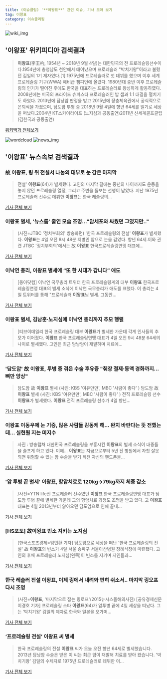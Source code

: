 ```yaml
---
title: (이슈클립) '**이왕표**' 관련 이슈, 기사 모아 보기
tag: 이왕표
category: 이슈클리핑
---
```

![wiki_img](https://user-images.githubusercontent.com/42597476/44503234-41136a80-a6d0-11e8-9071-6fc6418eafe4.png)
## **'**이왕표**'** 위키피디아 검색결과
>**이왕표**(李王杓, 1954년 ~ 2018년 9월 4일)는 대한민국의 전 프로레슬링선수이다.1954년에 충청남도 천안에서 태어났으며 프로레슬러 "박치기왕"이라고 불렸던 김일의 1기 제자였다.[1] 1975년에 프로레슬러로 첫 데뷔를 했으며 이후 세계프로레슬링 기구(WWA) 헤비급 챔피언에 올랐다. 1980년대 중반 이후 프로레슬링의 인기가 떨어진 후에도 한국을 대표하는 프로레슬러로 왕성하게 활동하였다. 2008년에는 미국의 프라이드 슈퍼스타 프로레슬러인 밥 샙과 1:1 대결을 펼치기도 하였다. 2013년에 담낭암 판정을 받고 2015년에 장충체육관에서 공식적으로 은퇴식을 가졌으며, 담도암 투병 중 2018년 9월 4일에 향년 64세를 일기로 세상을 떠났다.2004년 KT스카이라이프 (노지심과 공동출연)2011년 신세계골프클럽 (김한국과 공동출연)

<a href="https://ko.wikipedia.org/wiki/이왕표" target="_blank">위키백과 전체보기</a>

![wordcloud](https://s3.ap-northeast-2.amazonaws.com/lyrics101-wordcloud/2018-09-04-1536059384.png)
![news_img](https://user-images.githubusercontent.com/42597476/44507050-1206f400-a6e4-11e8-8d98-7ffbfebb353f.png)
## **'**이왕표**'** 뉴스속보 검색결과
### 故 **이왕표**, 링 위 전설서 나눔의 대부로 눈 감은 마지막

>전설' **이왕표**(64)가 별세했다. 고인의 마지막 길에는 중년의 나이까지도 운동을 놓지 않던 프로레슬링 열정, 그리고 주변을 돌보는 선행이 남았다. 지난 1975년 프로레슬러 선수로 데뷔한 **이왕표**는 한국 레슬링의...

<a href="http://www.nbnnews.co.kr/news/articleView.html?idxno=173964" target="_blank">기사 전체 보기</a>

### **이왕표** 별세, '뉴스룸' 출연 모습 조명..."암세포와 싸웠던 그였지만.."

>(사진=JTBC '정치부회의' 방송화면) '한국 프로레슬링의 전설' **이왕표**가 별세했다. **이왕표**는 4일 오전 8시 48분 지병인 암으로 눈을 감았다. 향년 64세.이와 관련 JTBC '정치부회의'에서는 故 **이왕표** 한국프로레슬링연맹 대표에...

<a href="http://www.anewsa.com/detail.php?number=1366510&thread=09r02" target="_blank">기사 전체 보기</a>

### 이낙연 총리, **이왕표** 별세에 “또 한 시대가 갑니다” 애도

>[동아닷컴] 이낙연 국무총리 트위터 한국 프로레슬링계의 대부 **이왕표** 한국프로레슬링연맹 대표의 별세 소식에 이낙연 국무총리가 애도를 표했다. 이 총리는 4일 트위터를 통해 "프로레슬러 **이왕표**님 별세. 그동안...

<a href="http://news.donga.com/3/all/20180904/91831151/2" target="_blank">기사 전체 보기</a>

### **이왕표** 별세, 김남훈·노지심에 이낙연 총리까지 추모 행렬

>[티브이데일리 한국 프로레슬링 대부 **이왕표**가 별세한 가운데 각계 인사들의 추모가 이어졌다. **이왕표** 한국 프로레슬링연맹 대표가 4일 오전 9시 48분 64세의 나이로 별세했다. 고인은 최근 담낭암이 재발하며 치료에...

<a href="http://tvdaily.asiae.co.kr/read.php3?aid=15360552211391852002" target="_blank">기사 전체 보기</a>

### '담도암' 故 **이왕표**, 투병 중 겪은 수술 후유증 "췌장 절제·동맥 경화까지…뼈만 앙상"

>담도암 故 **이왕표** 별세 (사진: KBS '여유만만', MBC '사람이 좋다' ) 담도암 故 **이왕표** 별세 (사진: KBS '여유만만', MBC '사람이 좋다' ) 전직 프로레슬링 선수 **이왕표**가 별세했다. **이왕표** 전직 프로레슬링 선수가 4일 향년...

<a href="http://www.jemin.com/news/articleView.html?idxno=536754" target="_blank">기사 전체 보기</a>

### **이왕표** 이동우에 눈 기증, 많은 사람들 감동케 해... 완치 바란다는 뜻 전했는데... 실현될 지는 미지수

>사진 : 방송캡쳐 대한민국 프로레슬링을 부흥시킨 **이왕표**의 별세 소식이 대중들을 슬프게 하고 있다. 이에... **이왕표**는 지금으로부터 5년 전 병원에서 자칫 잘못되면 위험할 수 있는 암 수술을 받기 직전 자신의 핸드폰을...

<a href="http://www.daejeontoday.com/news/articleView.html?idxno=511837" target="_blank">기사 전체 보기</a>

### '암 투병 끝 별세' **이왕표**, 항암치료로 120kg→79kg까지 체중 감소

>/사진=YTN life전 프로레슬러 선수였던 **이왕표** 한국 프로레슬링연맹 대표가 담도암 투병 끝에 별세한 가운데 그의 항암치료 과정도 조명을 받고 있다. 고 **이왕표** 대표는 4일 2013년부터 앓아오던 담도암으로 인해 끝내...

<a href="http://www.asiatoday.co.kr/view.php?key=20180904001846284" target="_blank">기사 전체 보기</a>

### [HS포토] 故**이왕표** 빈소 지키는 노지심

>[한국스포츠경제=임민환 기자] 담도암으로 세상을 떠난 '한국 프로레슬링의 전설' 故 **이왕표**의 빈소가 4일 서울 송파구 서울아산병원 장례식장에 마련됐다. 고인의 후배 프로레슬러 노지심(왼쪽)이 빈소를 지키며 지인들과...

<a href="http://www.sporbiz.co.kr/news/articleView.html?idxno=269327" target="_blank">기사 전체 보기</a>

### 한국 레슬러 전설 **이왕표**, 이제 링에서 내려와 편히 쉬소서.. 마지막 링오프 다시 조명

>(사진=**이왕표**, '마지막으로 잡는 링로프'/2015뉴시스올해의사진) [공유경제신문 이경호 기자] 프로레슬링 스타 **이왕표**(64)가 암투병 끝에 4일 세상을 떠났다. 그는 ‘박치기왕’ 김일의 제자로 한국와 일본을 오가며...

<a href="http://www.seconomy.kr/view.php?ud=2018090419060212058743e6153c_2" target="_blank">기사 전체 보기</a>

### ‘프로레슬링 전설’ **이왕표** 씨 별세

>한국 프로레슬링의 전설 **이왕표** 씨가 오늘 오전 향년 64세로 별세했습니다. 2013년 담낭암 수술은 받은 이 씨는 최근 암이 재발해 치료를 받아 왔습니다. '박치기왕' 김일의 수제자로 1975년 프로레슬러로 데뷔한 이...

<a href="http://news.kbs.co.kr/news/view.do?ncd=4033850&ref=A" target="_blank">기사 전체 보기</a>


